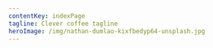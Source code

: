 ```yaml
---
contentKey: indexPage
tagline: Clever coffee tagline
heroImage: /img/nathan-dumlao-kixfbedyp64-unsplash.jpg
---
```

